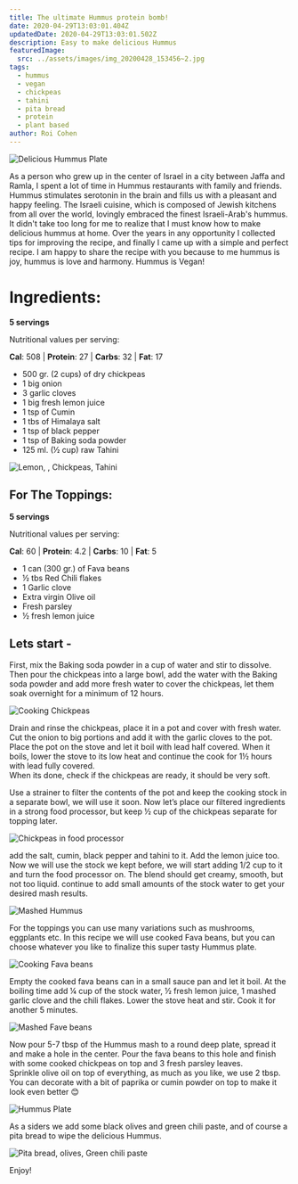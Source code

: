 ```yaml
---
title: The ultimate Hummus protein bomb!
date: 2020-04-29T13:03:01.404Z
updatedDate: 2020-04-29T13:03:01.502Z
description: Easy to make delicious Hummus
featuredImage:
  src: ../assets/images/img_20200428_153456~2.jpg
tags:
  - hummus
  - vegan
  - chickpeas
  - tahini
  - pita bread
  - protein
  - plant based
author: Roi Cohen
---
```

![Delicious Hummus Plate](../assets/images/img_20200428_153456~2.jpg "Delicious Hummus Plate")

As a person who grew up in the center of Israel in a city between Jaffa and Ramla, I spent a lot of time in Hummus restaurants with family and friends. Hummus stimulates serotonin in the brain and fills us with a pleasant and happy feeling. 
The Israeli cuisine, which is composed of Jewish kitchens from all over the world, lovingly embraced the finest Israeli-Arab's hummus. 
It didn't take too long for me to realize that I must know how to make delicious hummus at home. 
Over the years in any opportunity I collected tips for improving the recipe, and finally I came up with a simple and perfect recipe. 
I am happy to share the recipe with you because to me hummus is joy, hummus is love and harmony. 
Hummus is Vegan!

# **Ingredients:**

**5 servings**

Nutritional values per serving:

**Cal**: 508 | **Protein**: 27 | **Carbs**: 32 | **Fat**: 17

* 500 gr. (2 cups) of dry chickpeas
* 1 big onion
* 3 garlic cloves
* 1 big fresh lemon juice
* 1 tsp of Cumin
* 1 tbs of Himalaya salt
* 1 tsp of black pepper
* 1 tsp of Baking soda powder
* 125 ml. (½ cup) raw Tahini

![Lemon, , Chickpeas, Tahini](../assets/images/img_20200428_143950~2.jpg "Lemon, , Chickpeas, Tahini")

## For The Toppings:

**5 servings**

Nutritional values per serving:

**Cal**: 60 | **Protein**: 4.2 | **Carbs**: 10 | **Fat**: 5

* 1 can (300 gr.) of Fava beans
* ½ tbs Red Chili flakes
* 1 Garlic clove
* Extra virgin Olive oil
* Fresh parsley  
* ½ fresh lemon juice

## Lets start -

First, mix the Baking soda powder in a cup of water and stir to dissolve. Then pour the chickpeas into a large bowl, add the water with the Baking soda powder and add more fresh water to cover the chickpeas, let them soak overnight for a minimum of 12 hours.

![Cooking Chickpeas](../assets/images/img_20200428_123304~2.jpg "Cooking Chickpeas")

Drain and rinse the chickpeas, place it in a pot and cover with fresh water.  Cut the onion to big portions and add it with the garlic cloves to the pot. 
Place the pot on the stove and let it boil with lead half covered. 
When it boils, lower the stove to its low heat and continue the cook for 1½ hours with lead fully covered.\
When its done, check if the chickpeas are ready, it should be very soft.

Use a strainer to filter the contents of the pot and keep the cooking stock  in a separate bowl, we will use it soon. Now let’s place our filtered ingredients in a strong food processor, but keep ½ cup of the chickpeas separate for topping later.

![Chickpeas in food processor](../assets/images/img_20200428_144252~3.jpg "Chickpeas in food processor")

add the salt, cumin, black pepper and tahini to it. Add the lemon juice too.  Now we will use the stock we kept before, we will start adding 1/2 cup to it and turn the food processor on. The blend should get creamy, smooth, but not too liquid. continue to add small amounts of the stock water to get your desired mash results. 

![Mashed Hummus](../assets/images/img_20200428_145014~2.jpg "Mashed Hummus")

For the toppings you can use many variations such as mushrooms, eggplants etc.  In this recipe we will use cooked Fava beans, but you can choose whatever you like to finalize this super tasty Hummus plate.

![Cooking Fava beans](../assets/images/img_20200428_145331~2.jpg "Cooking Fava beans")

Empty the cooked fava beans can in a small sauce pan and let it boil. At the boiling time add ¼ cup of the stock water, ½ fresh lemon juice, 1 mashed garlic clove and the chili flakes. Lower the stove heat and stir.  Cook it for another 5 minutes.

![Mashed Fave beans](../assets/images/img_20200428_150841~2.jpg "Mashed Fave beans")

Now pour 5-7 tbsp of the Hummus mash to a round deep plate, spread it and make a hole in the center.  Pour the fava beans to this hole and finish with some cooked chickpeas on top and 3 fresh parsley leaves.  	
Sprinkle olive oil on top of everything, as much as you like, we use 2 tbsp.
You can decorate with a bit of paprika or cumin powder on top to make it look even better 😊

![Hummus Plate](../assets/images/img_20200428_153456~2.jpg "Hummus Plate")

As a siders we add some black olives and green chili paste, and of course a pita bread to wipe the delicious Hummus.

![Pita bread, olives, Green chili paste](../assets/images/img_20200428_150824~2.jpg "Pita bread, olives, Green chili paste")

Enjoy!